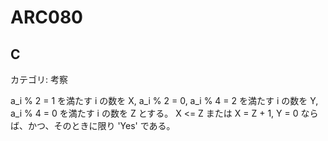 # ARC080

## C
カテゴリ: 考察

a_i % 2 = 1 を満たす i の数を X, a_i % 2 = 0, a_i % 4 = 2 を満たす i の数を Y, a_i % 4 = 0 を満たす i の数を Z とする。
X <= Z または X = Z + 1, Y = 0 ならば、かつ、そのときに限り 'Yes' である。
